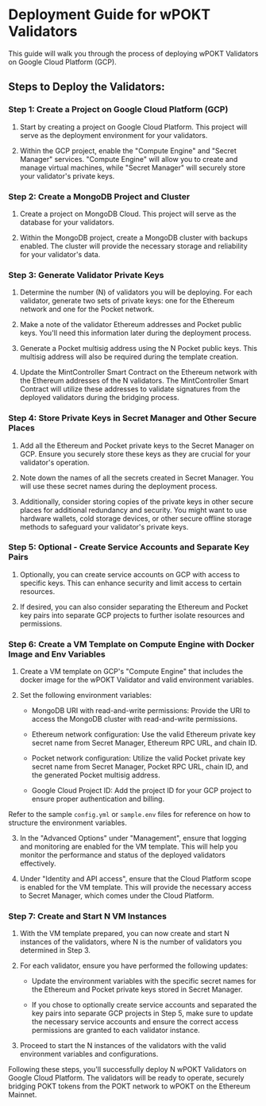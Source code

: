 # Deployment Guide for wPOKT Validators

This guide will walk you through the process of deploying wPOKT Validators on Google Cloud Platform (GCP).

## Steps to Deploy the Validators:

### Step 1: Create a Project on Google Cloud Platform (GCP)

1. Start by creating a project on Google Cloud Platform. This project will serve as the deployment environment for your validators.

2. Within the GCP project, enable the "Compute Engine" and "Secret Manager" services. "Compute Engine" will allow you to create and manage virtual machines, while "Secret Manager" will securely store your validator's private keys.

### Step 2: Create a MongoDB Project and Cluster

1. Create a project on MongoDB Cloud. This project will serve as the database for your validators.

2. Within the MongoDB project, create a MongoDB cluster with backups enabled. The cluster will provide the necessary storage and reliability for your validator's data.

### Step 3: Generate Validator Private Keys

1. Determine the number (N) of validators you will be deploying. For each validator, generate two sets of private keys: one for the Ethereum network and one for the Pocket network.

2. Make a note of the validator Ethereum addresses and Pocket public keys. You'll need this information later during the deployment process.

3. Generate a Pocket multisig address using the N Pocket public keys. This multisig address will also be required during the template creation.

4. Update the MintController Smart Contract on the Ethereum network with the Ethereum addresses of the N validators. The MintController Smart Contract will utilize these addresses to validate signatures from the deployed validators during the bridging process.

### Step 4: Store Private Keys in Secret Manager and Other Secure Places

1. Add all the Ethereum and Pocket private keys to the Secret Manager on GCP. Ensure you securely store these keys as they are crucial for your validator's operation.

2. Note down the names of all the secrets created in Secret Manager. You will use these secret names during the deployment process.

3. Additionally, consider storing copies of the private keys in other secure places for additional redundancy and security. You might want to use hardware wallets, cold storage devices, or other secure offline storage methods to safeguard your validator's private keys.

### Step 5: Optional - Create Service Accounts and Separate Key Pairs

1. Optionally, you can create service accounts on GCP with access to specific keys. This can enhance security and limit access to certain resources.

2. If desired, you can also consider separating the Ethereum and Pocket key pairs into separate GCP projects to further isolate resources and permissions.

### Step 6: Create a VM Template on Compute Engine with Docker Image and Env Variables

1. Create a VM template on GCP's "Compute Engine" that includes the docker image for the wPOKT Validator and valid environment variables.

2. Set the following environment variables:

    - MongoDB URI with read-and-write permissions: Provide the URI to access the MongoDB cluster with read-and-write permissions.

    - Ethereum network configuration: Use the valid Ethereum private key secret name from Secret Manager, Ethereum RPC URL, and chain ID.

    - Pocket network configuration: Utilize the valid Pocket private key secret name from Secret Manager, Pocket RPC URL, chain ID, and the generated Pocket multisig address.

    - Google Cloud Project ID: Add the project ID for your GCP project to ensure proper authentication and billing.

Refer to the sample `config.yml` or `sample.env` files for reference on how to structure the environment variables.

3. In the "Advanced Options" under "Management", ensure that logging and monitoring are enabled for the VM template. This will help you monitor the performance and status of the deployed validators effectively.

4. Under "Identity and API access", ensure that the Cloud Platform scope is enabled for the VM template. This will provide the necessary access to Secret Manager, which comes under the Cloud Platform.

### Step 7: Create and Start N VM Instances

1. With the VM template prepared, you can now create and start N instances of the validators, where N is the number of validators you determined in Step 3.

2. For each validator, ensure you have performed the following updates:

    - Update the environment variables with the specific secret names for the Ethereum and Pocket private keys stored in Secret Manager.

    - If you chose to optionally create service accounts and separated the key pairs into separate GCP projects in Step 5, make sure to update the necessary service accounts and ensure the correct access permissions are granted to each validator instance.

3. Proceed to start the N instances of the validators with the valid environment variables and configurations.

Following these steps, you'll successfully deploy N wPOKT Validators on Google Cloud Platform. The validators will be ready to operate, securely bridging POKT tokens from the POKT network to wPOKT on the Ethereum Mainnet.

